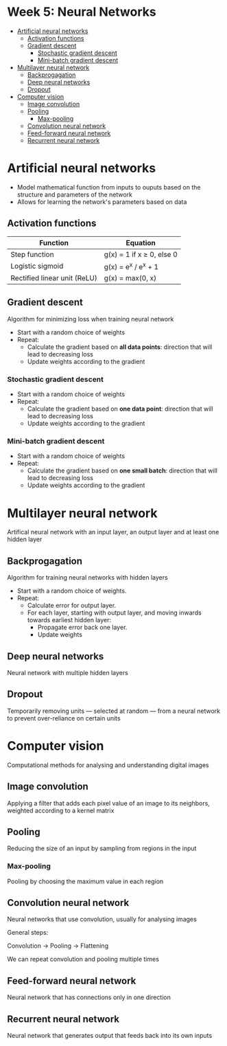 # Week 5: Neural Networks <!-- omit in toc -->

- [Artificial neural networks](#artificial-neural-networks)
  - [Activation functions](#activation-functions)
  - [Gradient descent](#gradient-descent)
    - [Stochastic gradient descent](#stochastic-gradient-descent)
    - [Mini-batch gradient descent](#mini-batch-gradient-descent)
- [Multilayer neural network](#multilayer-neural-network)
  - [Backprogagation](#backprogagation)
  - [Deep neural networks](#deep-neural-networks)
  - [Dropout](#dropout)
- [Computer vision](#computer-vision)
  - [Image convolution](#image-convolution)
  - [Pooling](#pooling)
    - [Max-pooling](#max-pooling)
  - [Convolution neural network](#convolution-neural-network)
  - [Feed-forward neural network](#feed-forward-neural-network)
  - [Recurrent neural network](#recurrent-neural-network)

# Artificial neural networks

* Model mathematical function from inputs to ouputs based on the structure and parameters of the network
* Allows for learning the network's parameters based on data

## Activation functions

Function | Equation
---------|---------
Step function | g(x) = 1 if x ≥ 0, else 0
Logistic sigmoid | g(x) = e<sup>x</sup> / e<sup>x</sup> + 1
Rectified linear unit (ReLU) | g(x) = max(0, x)

## Gradient descent

Algorithm for minimizing loss when training neural network

* Start with a random choice of weights
* Repeat:
  * Calculate the gradient based on **all data points**: direction that will lead to decreasing loss
  * Update weights according to the gradient

### Stochastic gradient descent

* Start with a random choice of weights
* Repeat:
  * Calculate the gradient based on **one data point**: direction that will lead to decreasing loss
  * Update weights according to the gradient

### Mini-batch gradient descent

* Start with a random choice of weights
* Repeat:
  * Calculate the gradient based on **one small batch**: direction that will lead to decreasing loss
  * Update weights according to the gradient

# Multilayer neural network

Artifical neural network with an input layer, an output layer and at least one hidden layer

## Backprogagation

Algorithm for training neural networks with
hidden layers

* Start with a random choice of weights.
* Repeat:
  * Calculate error for output layer.
  * For each layer, starting with output layer, and moving inwards towards earliest hidden layer:
    * Propagate error back one layer.
    * Update weights

## Deep neural networks

Neural network with multiple hidden layers

## Dropout

Temporarily removing units — selected at
random — from a neural network to prevent
over-reliance on certain units

# Computer vision

Computational methods for analysing and
understanding digital images

## Image convolution

Applying a filter that adds each pixel value
of an image to its neighbors, weighted
according to a kernel matrix

## Pooling 

Reducing the size of an input by sampling from regions in the input

### Max-pooling

Pooling by choosing the maximum value in each region

## Convolution neural network

Neural networks that use convolution, usually for analysing images

General steps:

Convolution -> Pooling -> Flattening

We can repeat convolution and pooling multiple times

## Feed-forward neural network

Neural network that has connections only in one direction

## Recurrent neural network

Neural network that generates output that
feeds back into its own inputs